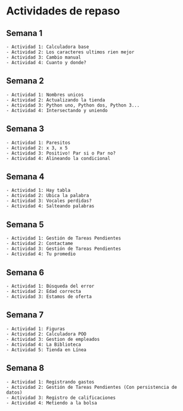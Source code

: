 # Actividades de repaso

## Semana 1

    - Actividad 1: Calculadora base
    - Actividad 2: Los caracteres ultimos rien mejor
    - Actividad 3: Cambio manual
    - Actividad 4: Cuanto y donde?

## Semana 2

    - Actividad 1: Nombres unicos
    - Actividad 2: Actualizando la tienda
    - Actividad 3: Python uno, Python dos, Python 3...
    - Actividad 4: Intersectando y uniendo

## Semana 3

    - Actividad 1: Paresitos
    - Actividad 2: x 3, x 5
    - Actividad 3: Positivo! Par si o Par no?
    - Actividad 4: Alineando la condicional

## Semana 4

    - Actividad 1: Hay tabla
    - Actividad 2: Ubica la palabra
    - Actividad 3: Vocales perdidas?
    - Actividad 4: Salteando palabras

## Semana 5

    - Actividad 1: Gestión de Tareas Pendientes
    - Actividad 2: Contactame
    - Actividad 3: Gestión de Tareas Pendientes
    - Actividad 4: Tu promedio

## Semana 6

    - Actividad 1: Búsqueda del error
    - Actividad 2: Edad correcta
    - Actividad 3: Estamos de oferta

## Semana 7

    - Actividad 1: Figuras
    - Actividad 2: Calculadora POO
    - Actividad 3: Gestion de empleados
    - Actividad 4: La Biblioteca
    - Actividad 5: Tienda en Línea

## Semana 8

    - Actividad 1: Registrando gastos
    - Actividad 2: Gestión de Tareas Pendientes (Con persistencia de datos)
    - Actividad 3: Registro de calificaciones
    - Actividad 4: Metiendo a la bolsa
